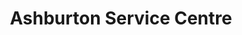 ---
title: "Ashburton Service Centre"
url: /croydon/ashburton-service-centre/
shop: Autowerkstatt
---